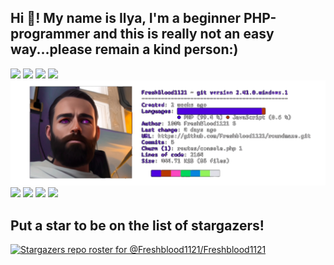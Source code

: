 <h2 align="left">Hi 👋! My name is Ilya, I'm a beginner PHP-programmer and this is really not an easy way...please remain a kind person:)</h2>
<a href="https://imgbb.com/"><img src="https://i.ibb.co/zPWPYys/cosmos.gif" width="150"></a>
<a href="https://imgbb.com/"><img src="https://i.ibb.co/zPWPYys/cosmos.gif" width="150"></a>
<a href="https://imgbb.com/"><img src="https://i.ibb.co/zPWPYys/cosmos.gif" width="150"></a>
<a href="https://imgbb.com/"><img src="https://i.ibb.co/zPWPYys/cosmos.gif" width="150"></a>
<a href="https://ibb.co/VjwBfwR"><img src=".github/workflows/it`sme.png" alt="wow" border="0"></a>
<a href="https://imgbb.com/"><img src="https://i.ibb.co/zPWPYys/cosmos.gif" width="150"></a>
<a href="https://imgbb.com/"><img src="https://i.ibb.co/zPWPYys/cosmos.gif" width="150"></a>
<a href="https://imgbb.com/"><img src="https://i.ibb.co/zPWPYys/cosmos.gif" width="150"></a>
<a href="https://imgbb.com/"><img src="https://i.ibb.co/zPWPYys/cosmos.gif" width="150"></a>

## Put a star to be on the list of stargazers!
[![Stargazers repo roster for @Freshblood1121/Freshblood1121](https://reporoster.com/stars/Freshblood1121/Freshblood1121)](https://github.com/Freshblood1121/Freshblood1121/stargazers)
